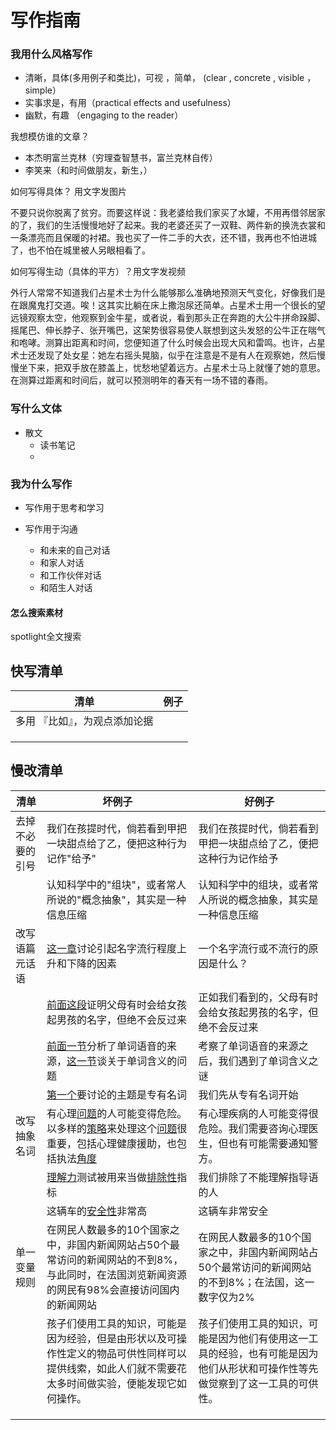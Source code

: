 # 写作指南

### 我用什么风格写作

- 清晰，具体(多用例子和类比)，可视 ，简单， (clear , concrete , visible ，simple）
- 实事求是，有用（practical effects and usefulness）
- 幽默，有趣  （engaging to the reader）



我想模仿谁的文章？

- 本杰明富兰克林（穷理查智慧书，富兰克林自传）
- 李笑来（和时间做朋友，新生，）



如何写得具体？ 用文字发图片

不要只说你脱离了贫穷。而要这样说：我老婆给我们家买了水罐，不用再借邻居家的了，我们的生活慢慢地好了起来。我的老婆还买了一双鞋、两件新的换洗衣裳和一条漂亮而且保暖的衬裙。我也买了一件二手的大衣，还不错，我再也不怕进城了，也不怕在城里被人另眼相看了。

如何写得生动（具体的平方）？用文字发视频

外行人常常不知道我们占星术士为什么能够那么准确地预测天气变化，好像我们是在跟魔鬼打交道。唉！这其实比躺在床上撒泡尿还简单。占星术士用一个很长的望远镜观察太空，他观察到金牛星，或者说，看到那头正在奔跑的大公牛拼命跺脚、摇尾巴、伸长脖子、张开嘴巴，这架势很容易使人联想到这头发怒的公牛正在喘气和咆哮。测算出距离和时间，您便知道了什么时候会出现大风和雷鸣。也许，占星术士还发现了处女星：她左右摇头晃脑，似乎在注意是不是有人在观察她，然后慢慢坐下来，把双手放在膝盖上，忧愁地望着远方。占星术士马上就懂了她的意思。在测算过距离和时间后，就可以预测明年的春天有一场不错的春雨。





### 写什么文体

- 散文
  - 读书笔记
  - 

### 我为什么写作

- 写作用于思考和学习

- 写作用于沟通
  - 和未来的自己对话
  - 和家人对话
  - 和工作伙伴对话
  - 和陌生人对话



















#### 怎么搜索素材



spotlight全文搜索



## 快写清单

| 清单                          | 例子 |
| ----------------------------- | ---- |
| 多用 『比如』，为观点添加论据 |      |
|                               |      |
|                               |      |
|                               |      |





## 慢改清单



| 清单             | 坏例子                                                       | 好例子                                                       |
| ---------------- | ------------------------------------------------------------ | ------------------------------------------------------------ |
| 去掉不必要的引号 | 我们在孩提时代，倘若看到甲把一块甜点给了乙，便把这种行为记作"给予" | 我们在孩提时代，倘若看到甲把一块甜点给了乙，便把这种行为记作给予 |
|                  | 认知科学中的"组块"，或者常人所说的"概念抽象"，其实是一种信息压缩 | 认知科学中的组块，或者常人所说的概念抽象，其实是一种信息压缩 |
| 改写语篇元话语   | <u>这一章</u>讨论引起名字流行程度上升和下降的因素            | 一个名字流行或不流行的原因是什么？                           |
|                  | <u>前面这段</u>证明父母有时会给女孩起男孩的名字，但绝不会反过来 | 正如我们看到的，父母有时会给女孩起男孩的名字，但绝不会反过来 |
|                  | <u>前面一节</u>分析了单词语音的来源，<u>这一节</u>谈关于单词含义的问题 | 考察了单词语音的来源之后，我们遇到了单词含义之谜             |
|                  | <u>第一个</u>要讨论的主题是专有名词                          | 我们先从专有名词开始                                         |
| 改写抽象名词     | 有心理<u>问题</u>的人可能变得危险。以多样的<u>策略</u>来处理这个<u>问题</u>很重要，包括心理健康援助，也包括执法<u>角度</u> | 有心理疾病的人可能变得很危险。我们需要咨询心理医生，但也有可能需要通知警方。 |
|                  | <u>理解力</u>测试被用来当做<u>排除性</u>指标                 | 我们排除了不能理解指导语的人                                 |
|                  | 这辆车的<u>安全性</u>非常高                                  | 这辆车非常安全                                               |
| 单一变量规则     | 在网民人数最多的10个国家之中，非国内新闻网站占50个最常访问的新闻网站的不到8%，与此同时，在法国浏览新闻资源的网民有98%会直接访问国内的新闻网站 | 在网民人数最多的10个国家之中，非国内新闻网站占50个最常访问的新闻网站的不到8%；在法国，这一数字仅为2% |
|                  | 孩子们使用工具的知识，可能是因为经验，但是由形状以及可操作性定义的物品可供性同样可以提供线索，如此人们就不需要花太多时间做实验，便能发现它如何操作。 | 孩子们使用工具的知识，可能是因为他们有使用这一工具的经验，也有可能是因为他们从形状和可操作性等先做觉察到了这一工具的可供性。 |
|                  |                                                              |                                                              |
|                  |                                                              |                                                              |
|                  |                                                              |                                                              |



